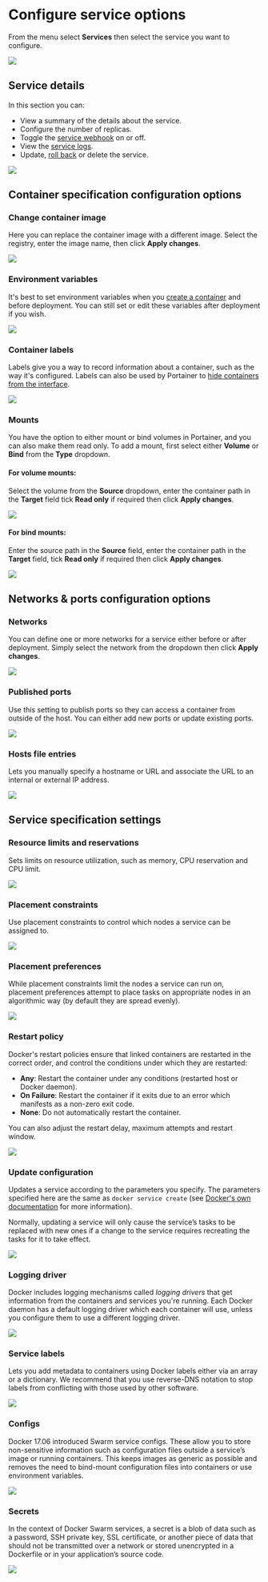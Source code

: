 # Configure service options

From the menu select **Services** then select the service you want to configure.&#x20;

![](../../../.gitbook/assets/2.9-services-configure-1.gif)

## Service details

In this section you can:

* View a summary of the details about the service.
* Configure the number of replicas.
* Toggle the [service webhook](webhooks.md) on or off.
* View the [service logs](logs.md).
* Update, [roll back](rollback.md) or delete the service.

![](../../../.gitbook/assets/services-configure-2.png)

## Container specification configuration options

### Change container image

Here you can replace the container image with a different image. Select the registry, enter the image name, then click **Apply changes**.

![](../../../.gitbook/assets/services-configure-3.png)

### Environment variables

It's best to set environment variables when you [create a container](../containers/add.md) and before deployment. You can still set or edit these variables after deployment if you wish.

![](../../../.gitbook/assets/services-configure-4.png)

### Container labels

Labels give you a way to record information about a container, such as the way it's configured. Labels can also be used by Portainer to [hide containers from the interface](../../../admin/settings/#hidden-containers).

![](../../../.gitbook/assets/services-configure-5.png)

### Mounts

You have the option to either mount or bind volumes in Portainer, and you can also make them read only. To add a mount, first select either **Volume** or **Bind** from the **Type** dropdown.

#### For volume mounts:

Select the volume from the **Source** dropdown, enter the container path in the **Target** field tick **Read only** if required then click **Apply changes**.

![](../../../.gitbook/assets/services-configure-19.png)

#### For bind mounts:

Enter the source path in the **Source** field, enter the container path in the **Target** field, tick **Read only** if required then click **Apply changes**.

![](../../../.gitbook/assets/services-configure-6.png)

## Networks & ports configuration options

### Networks

You can define one or more networks for a service either before or after deployment. Simply select the network from the dropdown then click **Apply changes**.

![](../../../.gitbook/assets/services-configure-7.png)

### Published ports

Use this setting to publish ports so they can access a container from outside of the host. You can either add new ports or update existing ports.

![](../../../.gitbook/assets/services-configure-8.png)

### Hosts file entries

Lets you manually specify a hostname or URL and associate the URL to an internal or external IP address.

![](../../../.gitbook/assets/services-configure-9.png)

## Service specification settings

### Resource limits and reservations

Sets limits on resource utilization, such as memory, CPU reservation and CPU limit.

![](../../../.gitbook/assets/services-configure-10.png)

### Placement constraints

Use placement constraints to control which nodes a service can be assigned to.

![](../../../.gitbook/assets/services-configure-11.png)

### Placement preferences

While placement constraints limit the nodes a service can run on, placement preferences attempt to place tasks on appropriate nodes in an algorithmic way (by default they are spread evenly).

![](../../../.gitbook/assets/services-configure-12.png)

### Restart policy

Docker's restart policies ensure that linked containers are restarted in the correct order, and control the conditions under which they are restarted:

* **Any**: Restart the container under any conditions (restarted host or Docker daemon).
* **On Failure**: Restart the container if it exits due to an error which manifests as a non-zero exit code.
* **None**: Do not automatically restart the container.

You can also adjust the restart delay, maximum attempts and restart window.

![](../../../.gitbook/assets/services-configure-13.png)

### Update configuration

Updates a service according to the parameters you specify. The parameters specified here are the same as `docker service create` (see [Docker's own documentation](https://docs.docker.com/engine/reference/commandline/service\_create/) for more information).

Normally, updating a service will only cause the service’s tasks to be replaced with new ones if a change to the service requires recreating the tasks for it to take effect.

![](../../../.gitbook/assets/services-configure-14.png)

### Logging driver

Docker includes logging mechanisms called _logging drivers_ that get information from the containers and services you're running. Each Docker daemon has a default logging driver which each container will use, unless you configure them to use a different logging driver.

![](../../../.gitbook/assets/services-configure-15.png)

### Service labels

Lets you add metadata to containers using Docker labels either via an array or a dictionary. We recommend that you use reverse-DNS notation to stop labels from conflicting with those used by other software.

![](../../../.gitbook/assets/services-configure-16.png)

### Configs

Docker 17.06 introduced Swarm service configs. These allow you to store non-sensitive information such as configuration files outside a service’s image or running containers. This keeps images as generic as possible and removes the need to bind-mount configuration files into containers or use environment variables.

![](../../../.gitbook/assets/services-configure-17.png)

### Secrets

In the context of Docker Swarm services, a secret is a blob of data such as a password, SSH private key, SSL certificate, or another piece of data that should not be transmitted over a network or stored unencrypted in a Dockerfile or in your application’s source code.

![](../../../.gitbook/assets/services-configure-18.png)
